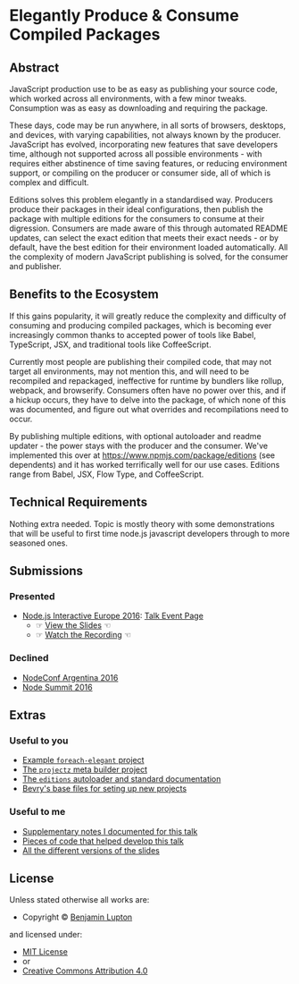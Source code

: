 # Elegantly Produce & Consume Compiled Packages

## Abstract

JavaScript production use to be as easy as publishing your source code, which worked across all environments, with a few minor tweaks. Consumption was as easy as downloading and requiring the package.

These days, code may be run anywhere, in all sorts of browsers, desktops, and devices, with varying capabilities, not always known by the producer. JavaScript has evolved, incorporating new features that save developers time, although not supported across all possible environments - with requires either abstinence of time saving features, or reducing environment support, or compiling on the producer or consumer side, all of which is complex and difficult.

Editions solves this problem elegantly in a standardised way. Producers produce their packages in their ideal configurations, then publish the package with multiple editions for the consumers to consume at their digression. Consumers are made aware of this through automated README updates, can select the exact edition that meets their exact needs - or by default, have the best edition for their environment loaded automatically. All the complexity of modern JavaScript publishing is solved, for the consumer and publisher.


## Benefits to the Ecosystem

If this gains popularity, it will greatly reduce the complexity and difficulty of consuming and producing compiled packages, which is becoming ever increasingly common thanks to accepted power of tools like Babel, TypeScript, JSX, and traditional tools like CoffeeScript.

Currently most people are publishing their compiled code, that may not target all environments, may not mention this, and will need to be recompiled and repackaged, ineffective for runtime by bundlers like rollup, webpack, and browserify. Consumers often have no power over this, and if a hickup occurs, they have to delve into the package, of which none of this was documented, and figure out what overrides and recompilations need to occur.

By publishing multiple editions, with optional autoloader and readme updater - the power stays with the producer and the consumer. We've implemented this over at https://www.npmjs.com/package/editions (see dependents) and it has worked terrifically well for our use cases. Editions range from Babel, JSX, Flow Type, and CoffeeScript.


## Technical Requirements

Nothing extra needed. Topic is mostly theory with some demonstrations that will be useful to first time node.js javascript developers through to more seasoned ones.


## Submissions

### Presented

- [Node.js Interactive Europe 2016](http://events.linuxfoundation.org/events/node-interactive-europe): [Talk Event Page](https://eventmobi.com/nieu16/agenda/176233/928552)
  - ☞ [View the Slides](https://speakerdeck.com/balupton/elegantly-produce-and-consume-compiled-packages-nie16) ☜
  - ☞ [Watch the Recording](https://youtu.be/IAB8_UlcNWI) ☜

### Declined

- [NodeConf Argentina 2016](https://2016.nodeconf.com.ar)
- [Node Summit 2016](http://nodesummit.com)


## Extras

### Useful to you

- [Example `foreach-elegant` project](https://github.com/elegant-talk/foreach-elegant/commits)
- [The `projectz` meta builder project](https://github.com/bevry/projectz)
- [The `editions` autoloader and standard documentation](https://github.com/bevry/editions/wiki)
- [Bevry's base files for seting up new projects](https://github.com/bevry/base)

### Useful to me

- [Supplementary notes I documented for this talk](https://github.com/elegant-talk/elegant/tree/master/notes)
- [Pieces of code that helped develop this talk](https://github.com/elegant-talk/elegant/tree/master/pieces)
- [All the different versions of the slides](https://github.com/elegant-talk/elegant/tree/master/slides)



## License

Unless stated otherwise all works are:

<ul><li>Copyright &copy; <a href="http://balupton.com">Benjamin Lupton</a></li></ul>

and licensed under:

<ul><li><a href="http://spdx.org/licenses/MIT.html">MIT License</a></li>
<li>or</li>
<li><a href="http://spdx.org/licenses/CC-BY-4.0.html">Creative Commons Attribution 4.0</a></li></ul>
